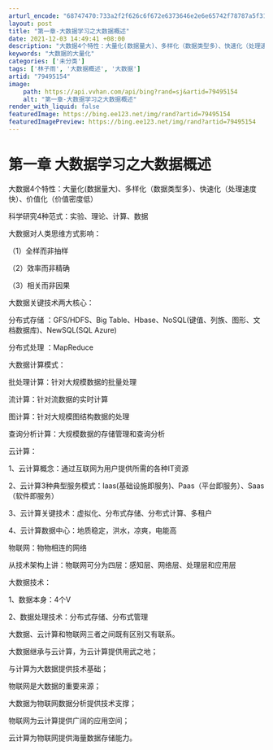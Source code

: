 ```yaml
---
arturl_encode: "68747470:733a2f2f626c6f672e6373646e2e6e65742f78787a5f313233:2f61727469636c652f64657461696c732f3739343935313534"
layout: post
title: "第一章-大数据学习之大数据概述"
date: 2021-12-03 14:49:41 +08:00
description: "大数据4个特性：大量化(数据量大)、多样化（数据类型多）、快速化（处理速度快）、价值"
keywords: "大数据的大量化"
categories: ['未分类']
tags: ['林子雨', '大数据概述', '大数据']
artid: "79495154"
image:
    path: https://api.vvhan.com/api/bing?rand=sj&artid=79495154
    alt: "第一章-大数据学习之大数据概述"
render_with_liquid: false
featuredImage: https://bing.ee123.net/img/rand?artid=79495154
featuredImagePreview: https://bing.ee123.net/img/rand?artid=79495154
---
```


# 第一章 大数据学习之大数据概述

大数据4个特性：大量化(数据量大)、多样化（数据类型多）、快速化（处理速度快）、价值化（价值密度低）

科学研究4种范式：实验、理论、计算、数据

大数据对人类思维方式影响：
  
（1）全样而非抽样
  
（2）效率而非精确
  
（3）相关而非因果

大数据关键技术两大核心：
  
分布式存储 ：GFS/HDFS、Big Table、Hbase、NoSQL(键值、列族、图形、文档数据库)、NewSQL(SQL Azure)
  
分布式处理 ：MapReduce

大数据计算模式：
  
批处理计算：针对大规模数据的批量处理
  
流计算：针对流数据的实时计算
  
图计算：针对大规模图结构数据的处理
  
查询分析计算：大规模数据的存储管理和查询分析

云计算：
  
1、云计算概念：通过互联网为用户提供所需的各种IT资源
  
2、云计算3种典型服务模式：Iaas(基础设施即服务)、Paas（平台即服务）、Saas（软件即服务）
  
3、云计算关键技术：虚拟化、分布式存储、分布式计算、多租户
  
4、云计算数据中心：地质稳定，洪水，凉爽，电能高

物联网：物物相连的网络
  
从技术架构上讲：物联网可分为四层：感知层、网络层、处理层和应用层

大数据技术：
  
1、数据本身：4个V
  
2、数据处理技术：分布式存储、分布式管理

大数据、云计算和物联网三者之间既有区别又有联系。
  
大数据继承与云计算，为云计算提供用武之地；
  
与计算为大数据提供技术基础；
  
物联网是大数据的重要来源；
  
大数据为物联网数据分析提供技术支撑；
  
物联网为云计算提供广阔的应用空间；
  
云计算为物联网提供海量数据存储能力。